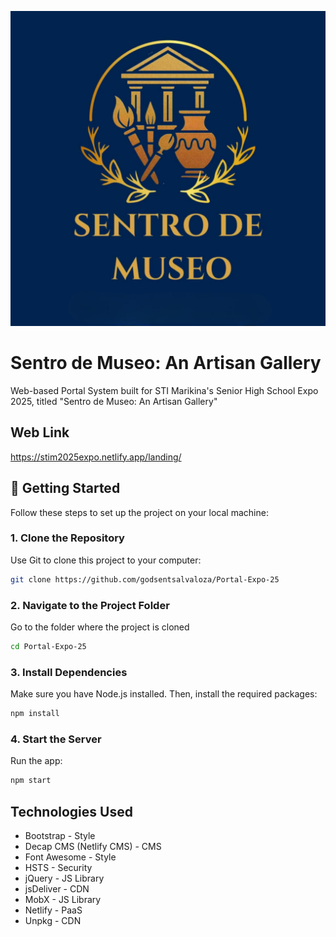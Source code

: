 ![App Screenshot](https://github.com/godsentsalvaloza/Portal-Expo-25/blob/main/source/images/SentroDeMuseo.jpg?raw=true)

# Sentro de Museo: An Artisan Gallery
Web-based Portal System built for STI Marikina's Senior High School Expo 2025, titled "Sentro de Museo: An Artisan Gallery" 

## Web Link
https://stim2025expo.netlify.app/landing/

## 🚀 Getting Started

Follow these steps to set up the project on your local machine:

### 1. Clone the Repository  
Use Git to clone this project to your computer:

```bash
git clone https://github.com/godsentsalvaloza/Portal-Expo-25
```

### 2. Navigate to the Project Folder
Go to the folder where the project is cloned
```bash
cd Portal-Expo-25
```

### 3. Install Dependencies
Make sure you have Node.js installed. Then, install the required packages:
```bash
npm install

```

### 4. Start the Server
Run the app:
```bash
npm start

```

## Technologies Used
- Bootstrap - Style  
- Decap CMS (Netlify CMS) - CMS  
- Font Awesome - Style  
- HSTS - Security  
- jQuery - JS Library  
- jsDeliver - CDN  
- MobX - JS Library  
- Netlify - PaaS  
- Unpkg - CDN  

